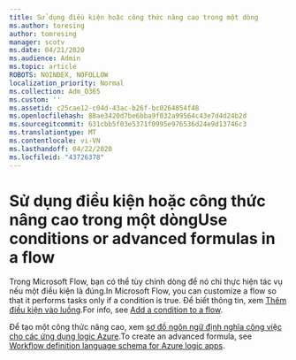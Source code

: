```yaml
---
title: Sử dụng điều kiện hoặc công thức nâng cao trong một dòng
ms.author: toresing
author: tomresing
manager: scotv
ms.date: 04/21/2020
ms.audience: Admin
ms.topic: article
ROBOTS: NOINDEX, NOFOLLOW
localization_priority: Normal
ms.collection: Adm_O365
ms.custom: ''
ms.assetid: c25cae12-c04d-43ac-b26f-bc0264854f48
ms.openlocfilehash: 88ae3420d7be6bba9f032a99564c43e7d4d24b2d
ms.sourcegitcommit: 631cbb5f03e5371f0995e976536d24e9d13746c3
ms.translationtype: MT
ms.contentlocale: vi-VN
ms.lasthandoff: 04/22/2020
ms.locfileid: "43726378"
---
```

# <a name="use-conditions-or-advanced-formulas-in-a-flow"></a><span data-ttu-id="b2aa0-102">Sử dụng điều kiện hoặc công thức nâng cao trong một dòng</span><span class="sxs-lookup"><span data-stu-id="b2aa0-102">Use conditions or advanced formulas in a flow</span></span>

<span data-ttu-id="b2aa0-103">Trong Microsoft Flow, bạn có thể tùy chỉnh dòng để nó chỉ thực hiện tác vụ nếu một điều kiện là đúng.</span><span class="sxs-lookup"><span data-stu-id="b2aa0-103">In Microsoft Flow, you can customize a flow so that it performs tasks only if a condition is true.</span></span> <span data-ttu-id="b2aa0-104">Để biết thông tin, xem [Thêm điều kiện vào luồng](https://go.microsoft.com/fwlink/?linkid=872112).</span><span class="sxs-lookup"><span data-stu-id="b2aa0-104">For info, see [Add a condition to a flow](https://go.microsoft.com/fwlink/?linkid=872112).</span></span>
  
<span data-ttu-id="b2aa0-105">Để tạo một công thức nâng cao, xem [sơ đồ ngôn ngữ định nghĩa công việc cho các ứng dụng logic Azure](https://aka.ms/logicexpressions).</span><span class="sxs-lookup"><span data-stu-id="b2aa0-105">To create an advanced formula, see [Workflow definition language schema for Azure logic apps](https://aka.ms/logicexpressions).</span></span>
  

